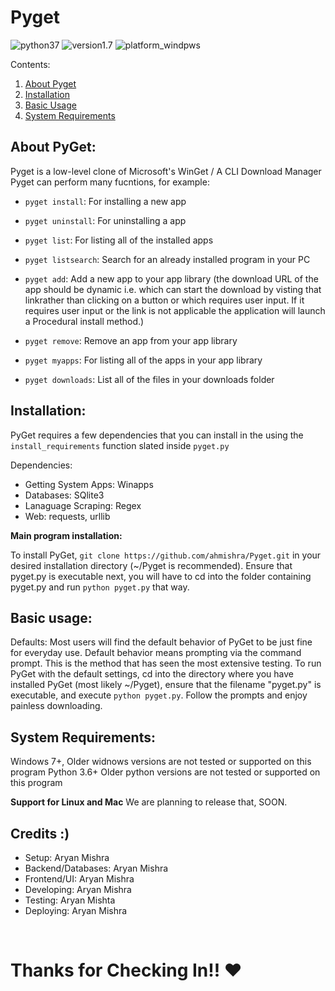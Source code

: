 # Pyget


![python37](https://img.shields.io/badge/python-3.7-red)
![version1.7](https://img.shields.io/badge/app-v1.7-blue)
![platform_windpws](https://img.shields.io/badge/platform-windows-green)

Contents:

1. [About Pyget](#about-pyget)
2. [Installation](#installation)
3. [Basic Usage](#basic-usage)
4. [System Requirements](#system-requirements)

## About PyGet:

Pyget is a low-level clone of Microsoft's WinGet / A CLI Download Manager
Pyget can perform many fucntions, for example:

- `pyget install`: For installing a new app
- `pyget uninstall`: For uninstalling a app
- `pyget list`: For listing all of the installed apps
- `pyget listsearch`: Search for an already installed program in your PC

- `pyget add`: Add a new app to your app library (the download URL of the app should be dynamic i.e. which can start the download by visting that linkrather than clicking on a button or which requires user input. If it requires user input or the link is not applicable the application will launch a Procedural install method.)

- `pyget remove`: Remove an app from your app library
- `pyget myapps`: For listing all of the apps in your app library
- `pyget downloads`: List all of the files in your downloads folder

## Installation:

PyGet requires a few dependencies that you can install in the using the `install_requirements` function slated inside `pyget.py`

Dependencies:
- Getting System Apps: Winapps
- Databases: SQlite3
- Lanaguage Scraping: Regex
- Web: requests, urllib
    

<b>Main program installation:</b>

To install PyGet, `git clone https://github.com/ahmishra/Pyget.git` in your desired
installation directory (~/Pyget is recommended).  Ensure that pyget.py is 
executable next, you will have to cd into the folder
containing pyget.py and run ```python pyget.py``` that way. 

## Basic usage:

Defaults:
Most users will find the default behavior of PyGet to be just fine for everyday
use.  Default behavior means prompting via the command prompt.  This is the method that 
has seen the most extensive testing.  To run PyGet with the default settings, cd 
into the directory where you have installed PyGet (most likely ~/Pyget), ensure
that the filename "pyget.py" is executable, and execute
```python pyget.py```.  Follow the prompts and enjoy painless downloading.

## System Requirements:

Windows 7+, Older widnows versions are not tested or supported on this program
Python 3.6+ Older python versions are not tested or supported on this program

<b>Support for Linux and Mac</b>
We are planning to release that, SOON.

## Credits :)
- Setup: Aryan Mishra
- Backend/Databases: Aryan Mishra
- Frontend/UI: Aryan Mishra
- Developing: Aryan Mishra
- Testing: Aryan Mishta
- Deploying: Aryan Mishra

<br>

# Thanks for Checking In!! ❤

<br>
